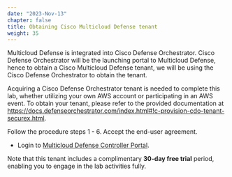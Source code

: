 ```yaml
---
date: "2023-Nov-13"
chapter: false
title: Obtaining Cisco Multicloud Defense tenant
weight: 35
---
```


Multicloud Defense is integrated into Cisco Defense Orchestrator. Cisco Defense Orchestrator will be the launching portal to Multicloud Defense, hence to obtain a Cisco Multicloud Defense tenant, we will be using the Cisco Defense Orchestrator to obtain the tenant.   

Acquiring a Cisco Defense Orchestrator tenant is needed to complete this lab, whether utilizing your own AWS account or participating in an AWS event. To obtain your tenant, please refer to the provided documentation at https://docs.defenseorchestrator.com/index.html#!c-provision-cdo-tenant-securex.html. 

Follow the procedure steps 1 - 6. 
Accept the end-user agreement. 

* Login to [Multicloud Defense Controller Portal](https://www.defenseorchestrator.com/). 

Note that this tenant includes a complimentary **30-day free trial** period, enabling you to engage in the lab activities fully. 
